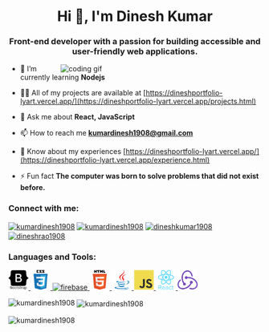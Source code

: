 <h1 align="center">Hi 👋, I'm Dinesh Kumar</h1>
<h3 align="center">Front-end developer with a passion for building accessible and user-friendly web applications.</h3>

<img align="right" alt="coding gif" width=400 src="https://media1.giphy.com/media/PI3QGKFN6XZUCMMqJm/giphy.gif?cid=ecf05e47z340nz4t1gfjld7v3csqp8cto8yjwcv0i0zmlr31&rid=giphy.gif&ct=g">

- 🌱 I’m currently learning **Nodejs**

- 👨‍💻 All of my projects are available at [https://dineshportfolio-lyart.vercel.app/](https://dineshportfolio-lyart.vercel.app/projects.html)
   
- 💬 Ask me about **React, JavaScript**

- 📫 How to reach me **kumardinesh1908@gmail.com**

- 📄 Know about my experiences [https://dineshportfolio-lyart.vercel.app/](https://dineshportfolio-lyart.vercel.app/experience.html)

- ⚡ Fun fact **The computer was born to solve problems that did not exist before.**

<h3 align="left">Connect with me:</h3>
<p align="left">
<a href="https://twitter.com/kumardinesh1908" target="blank"><img align="center" src="https://raw.githubusercontent.com/rahuldkjain/github-profile-readme-generator/master/src/images/icons/Social/twitter.svg" alt="kumardinesh1908" height="30" width="40" /></a>
<a href="https://linkedin.com/in/kumardinesh1908" target="blank"><img align="center" src="https://raw.githubusercontent.com/rahuldkjain/github-profile-readme-generator/master/src/images/icons/Social/linked-in-alt.svg" alt="kumardinesh1908" height="30" width="40" /></a>
<a href="https://fb.com/dineshkumar1908" target="blank"><img align="center" src="https://raw.githubusercontent.com/rahuldkjain/github-profile-readme-generator/master/src/images/icons/Social/facebook.svg" alt="dineshkumar1908" height="30" width="40" /></a>
<a href="https://instagram.com/dineshrao1908" target="blank"><img align="center" src="https://raw.githubusercontent.com/rahuldkjain/github-profile-readme-generator/master/src/images/icons/Social/instagram.svg" alt="dineshrao1908" height="30" width="40" /></a>
</p>

<h3 align="left">Languages and Tools:</h3>
<p align="left"> <a href="https://getbootstrap.com" target="_blank" rel="noreferrer"> <img src="https://raw.githubusercontent.com/devicons/devicon/master/icons/bootstrap/bootstrap-plain-wordmark.svg" alt="bootstrap" width="40" height="40"/> </a> <a href="https://www.w3schools.com/css/" target="_blank" rel="noreferrer"> <img src="https://raw.githubusercontent.com/devicons/devicon/master/icons/css3/css3-original-wordmark.svg" alt="css3" width="40" height="40"/> </a> <a href="https://firebase.google.com/" target="_blank" rel="noreferrer"> <img src="https://www.vectorlogo.zone/logos/firebase/firebase-icon.svg" alt="firebase" width="40" height="40"/> </a> <a href="https://www.w3.org/html/" target="_blank" rel="noreferrer"> <img src="https://raw.githubusercontent.com/devicons/devicon/master/icons/html5/html5-original-wordmark.svg" alt="html5" width="40" height="40"/> </a> <a href="https://www.java.com" target="_blank" rel="noreferrer"> <img src="https://raw.githubusercontent.com/devicons/devicon/master/icons/java/java-original.svg" alt="java" width="40" height="40"/> </a> <a href="https://developer.mozilla.org/en-US/docs/Web/JavaScript" target="_blank" rel="noreferrer"> <img src="https://raw.githubusercontent.com/devicons/devicon/master/icons/javascript/javascript-original.svg" alt="javascript" width="40" height="40"/> </a> <a href="https://reactjs.org/" target="_blank" rel="noreferrer"> <img src="https://raw.githubusercontent.com/devicons/devicon/master/icons/react/react-original-wordmark.svg" alt="react" width="40" height="40"/> </a> <a href="https://redux.js.org" target="_blank" rel="noreferrer"> <img src="https://raw.githubusercontent.com/devicons/devicon/master/icons/redux/redux-original.svg" alt="redux" width="40" height="40"/> </a> </p>

<p><img align="left" src="https://github-readme-stats.vercel.app/api/top-langs?username=kumardinesh1908&show_icons=true&locale=en&layout=compact&theme=dark&title_color=f92424&text_color=f52424&" alt="kumardinesh1908" /></p>

<p>&nbsp;<img align="center" src="https://github-readme-stats.vercel.app/api?username=kumardinesh1908&show_icons=true&theme=dark&title_color=f92424&text_color=f52424&locale=en" alt="kumardinesh1908" /></p>

<p><img align="center" src="https://github-readme-streak-stats.herokuapp.com/?user=kumardinesh1908&show_icons=true&theme=dark&title_color=f92424&text_color=f52424&locale=en" alt="kumardinesh1908" /></p>
